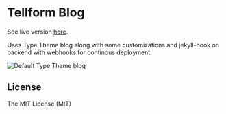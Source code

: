 # Tellform Blog
See live version [here](http://blog.tellform.com).

Uses Type Theme blog along with some customizations and jekyll-hook on backend with webhooks for continous deployment.

![Default Type Theme blog](https://cloud.githubusercontent.com/assets/816965/5142407/19742e48-71d6-11e4-8d9d-fdfe010784f0.png)

## License
The MIT License (MIT)
